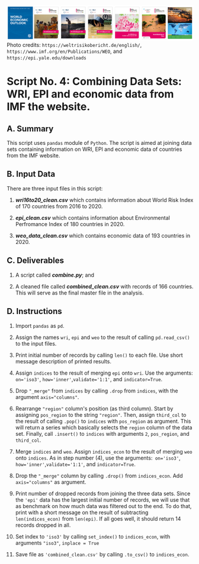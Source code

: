 ![](https://github.com/jsacoba/pai789_finalproject/blob/main/aes-folder/combined.png)
Photo credits: `https://weltrisikobericht.de/english/`, `https://www.imf.org/en/Publications/WEO`, and `https://epi.yale.edu/downloads`


# Script No. 4: Combining Data Sets: WRI, EPI and economic data from IMF the website.

## A. Summary

This script uses `pandas` module of `Python`. The script is aimed at joining data sets containing information on WRI, EPI and economic data of countries from the IMF website.

## B. Input Data

There are three input files in this script:

1. ***wri16to20_clean.csv*** which contains information about World Risk Index of 170 countries from 2016 to 2020.

2. ***epi_clean.csv*** which contains information about Environmental Perfromance Index of 180 countries in 2020.

3. ***weo_data_clean.csv*** which contains economic data of 193 countries in 2020.

## C. Deliverables

1. A script called ***combine.py***; and

2. A cleaned file called ***combined_clean.csv*** with records of 166 countries. This will serve as the final master file in the analysis.

## D. Instructions

1. Import `pandas` as `pd`.

2. Assign the names `wri`, `epi` and `weo` to the result of calling `pd.read_csv()` to the input files.

3. Print initial number of records by calling `len()` to each file. Use short message description of printed results.

4. Assign `indices` to the result of merging `epi` onto `wri`. Use the arguments:` on='iso3'`, `how='inner'`,`validate='1:1'`, and `indicator=True`.

5. Drop `"_merge"` from `indices` by calling `.drop` from `indices`, with the argument `axis="columns"`.

6. Rearrange `"region"` column's position (as third column). Start by assigning `pos_region` to the string `"region"`. Then, assign `third_col` to the result of calling `.pop()` to `indices` with `pos_region` as argument. This will return a series which basically selects the `region` column of the data set. Finally, call `.insert()` to `indices` with arguments `2`, `pos_region`, and `third_col`.

7. Merge `indices` and `weo`. Assign `indices_econ` to the result of merging `weo` onto `indices`. As in step number (4), use the arguments:` on='iso3'`, `how='inner'`,`validate='1:1'`, and `indicator=True`.

8. Drop the `"_merge"` column by calling `.drop()` from `indices_econ`. Add `axis="columns"` as argument.

9. Print number of dropped records from joining the three data sets. Since the `'epi'` data has the largest initial number of records, we will use that as benchmark on how much data was filtered out to the end. To do that, print with a short message on the result of subtracting `len(indices_econ)` from `len(epi)`. If all goes well, it should return 14 records dropped in all.

10. Set index to `'iso3'` by calling `set_index()` to `indices_econ`, with arguments `"iso3"`, `inplace = True`

11. Save file as `'combined_clean.csv'` by calling `.to_csv()` to `indices_econ`.



